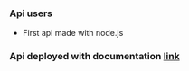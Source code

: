### Api users

- First api made with node.js 
### Api deployed with documentation [link](https://documenter.getpostman.com/view/27736494/2s93mBwz5w " link")
